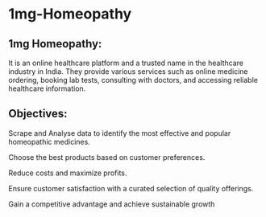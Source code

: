 # 1mg-Homeopathy
## 1mg Homeopathy:
It is an online healthcare platform and a trusted name in the healthcare industry in India. They provide various services such as online medicine ordering, booking lab tests, consulting with doctors, and accessing reliable healthcare information.

## Objectives:
Scrape and Analyse data to identify the most effective and popular homeopathic medicines.

Choose the best products based on customer preferences.

Reduce costs and maximize profits.

Ensure customer satisfaction with a curated selection of quality offerings.

Gain a competitive advantage and achieve sustainable growth
